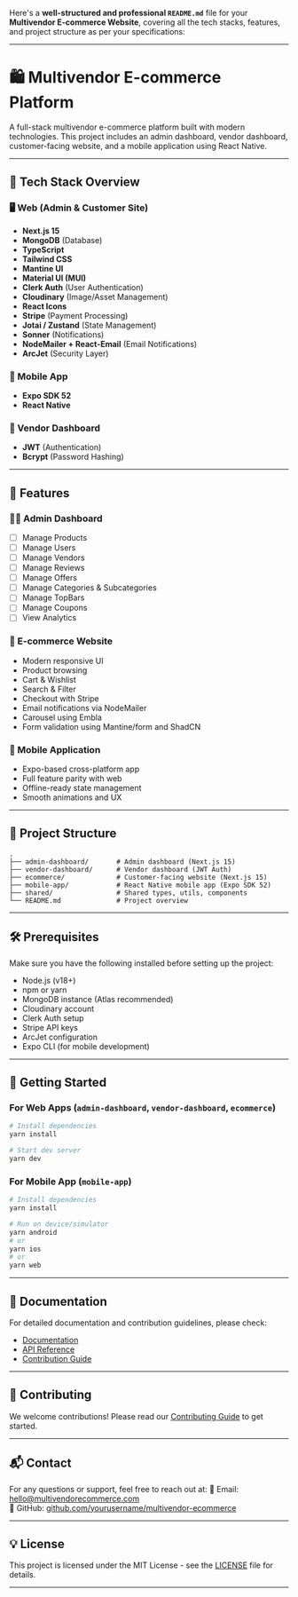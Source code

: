 Here's a **well-structured and professional `README.md`** file for your **Multivendor E-commerce Website**, covering all the tech stacks, features, and project structure as per your specifications:

---

# 🛍️ Multivendor E-commerce Platform

A full-stack multivendor e-commerce platform built with modern technologies. This project includes an admin dashboard, vendor dashboard, customer-facing website, and a mobile application using React Native.

---

## 🧰 Tech Stack Overview

### 🖥️ Web (Admin & Customer Site)
- **Next.js 15**
- **MongoDB** (Database)
- **TypeScript**
- **Tailwind CSS**
- **Mantine UI**
- **Material UI (MUI)**
- **Clerk Auth** (User Authentication)
- **Cloudinary** (Image/Asset Management)
- **React Icons**
- **Stripe** (Payment Processing)
- **Jotai / Zustand** (State Management)
- **Sonner** (Notifications)
- **NodeMailer + React-Email** (Email Notifications)
- **ArcJet** (Security Layer)

### 📱 Mobile App
- **Expo SDK 52**
- **React Native**

### 🔐 Vendor Dashboard
- **JWT** (Authentication)
- **Bcrypt** (Password Hashing)

---

## 🎯 Features

### 👨‍💼 Admin Dashboard
- [ ] Manage Products
- [ ] Manage Users
- [ ] Manage Vendors
- [ ] Manage Reviews
- [ ] Manage Offers
- [ ] Manage Categories & Subcategories
- [ ] Manage TopBars
- [ ] Manage Coupons
- [ ] View Analytics

### 🛒 E-commerce Website
- Modern responsive UI
- Product browsing
- Cart & Wishlist
- Search & Filter
- Checkout with Stripe
- Email notifications via NodeMailer
- Carousel using Embla
- Form validation using Mantine/form and ShadCN

### 📱 Mobile Application
- Expo-based cross-platform app
- Full feature parity with web
- Offline-ready state management
- Smooth animations and UX

---

## 📁 Project Structure

```
.
├── admin-dashboard/       # Admin dashboard (Next.js 15)
├── vendor-dashboard/      # Vendor dashboard (JWT Auth)
├── ecommerce/             # Customer-facing website (Next.js 15)
├── mobile-app/            # React Native mobile app (Expo SDK 52)
├── shared/                # Shared types, utils, components
└── README.md              # Project overview
```

---

## 🛠️ Prerequisites

Make sure you have the following installed before setting up the project:

- Node.js (v18+)
- npm or yarn
- MongoDB instance (Atlas recommended)
- Cloudinary account
- Clerk Auth setup
- Stripe API keys
- ArcJet configuration
- Expo CLI (for mobile development)

---

## 🚀 Getting Started

### For Web Apps (`admin-dashboard`, `vendor-dashboard`, `ecommerce`)
```bash
# Install dependencies
yarn install

# Start dev server
yarn dev
```

### For Mobile App (`mobile-app`)
```bash
# Install dependencies
yarn install

# Run on device/simulator
yarn android
# or
yarn ios
# or
yarn web
```

---

## 📝 Documentation

For detailed documentation and contribution guidelines, please check:
- [Documentation](docs/)
- [API Reference](docs/api.md)
- [Contribution Guide](CONTRIBUTING.md)

---

## 🤝 Contributing

We welcome contributions! Please read our [Contributing Guide](CONTRIBUTING.md) to get started.

---

## 📬 Contact

For any questions or support, feel free to reach out at:
📧 Email: hello@multivendorecommerce.com  
🔗 GitHub: [github.com/yourusername/multivendor-ecommerce](https://github.com/yourusername/multivendor-ecommerce)

---

## 💡 License

This project is licensed under the MIT License - see the [LICENSE](LICENSE) file for details.

---

